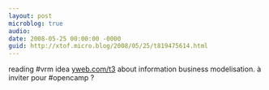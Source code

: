 ```yaml
---
layout: post
microblog: true
audio: 
date: 2008-05-25 00:00:00 -0000
guid: http://xtof.micro.blog/2008/05/25/t819475614.html
---
```

reading #vrm idea [yweb.com/t3](http://yweb.com/t3) about information business modelisation. à inviter pour #opencamp ?
